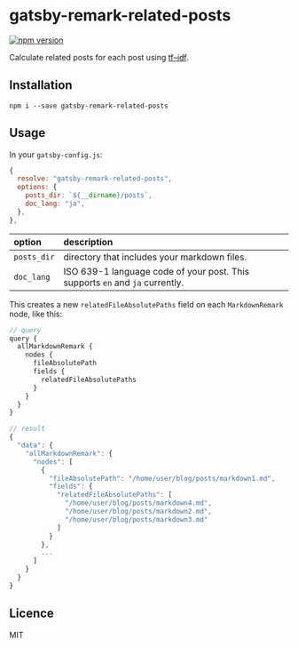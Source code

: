 # gatsby-remark-related-posts

[![npm version](https://badge.fury.io/js/gatsby-remark-related-posts.svg)](https://badge.fury.io/js/gatsby-remark-related-posts)

Calculate related posts for each post using [tf–idf](https://en.wikipedia.org/wiki/Tf%E2%80%93idf).

## Installation

`npm i --save gatsby-remark-related-posts`

## Usage

In your `gatsby-config.js`:

```javascript
{
  resolve: "gatsby-remark-related-posts",
  options: {
    posts_dir: `${__dirname}/posts`,
    doc_lang: "ja",
  },
},
```

| option      | description                                                                  |
| :---------- | :--------------------------------------------------------------------------- |
| `posts_dir` | directory that includes your markdown files.                                 |
| `doc_lang`  | ISO 639-1 language code of your post. This supports `en` and `ja` currently. |

This creates a new `relatedFileAbsolutePaths` field on each `MarkdownRemark` node, like this:

```javascript
// query
query {
  allMarkdownRemark {
    nodes {
      fileAbsolutePath
      fields {
        relatedFileAbsolutePaths
      }
    }
  }
}
```

```javascript
// result
{
  "data": {
    "allMarkdownRemark": {
      "nodes": [
        {
          "fileAbsolutePath": "/home/user/blog/posts/markdown1.md",
          "fields": {
            "relatedFileAbsolutePaths": [
              "/home/user/blog/posts/markdown4.md",
              "/home/user/blog/posts/markdown2.md",
              "/home/user/blog/posts/markdown3.md"
            ]
          }
        },
        ...
      ]
    }
  }
}
```

## Licence

MIT
